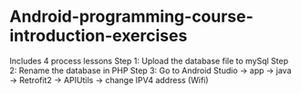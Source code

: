 # Android-programming-course-introduction-exercises
Includes 4 process lessons
Step 1: Upload the database file to mySql
Step 2: Rename the database in PHP
Step 3: Go to Android Studio -> app -> java -> Retrofit2 -> APIUtils -> change IPV4 address (Wifi)
